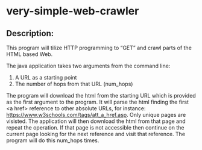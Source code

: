 # very-simple-web-crawler

## Description:
This program will tilize HTTP programming to “GET” and crawl parts of the HTML based Web.  

The java application takes two arguments from the command line: 
1) A URL as a starting point 
2) The number of hops from that URL (num_hops) 
 
The program will download the html from the starting URL which is provided as the first 
argument to the program.  It will parse the html finding the first \<a href> reference to other 
absolute URLs, for instance: https://www.w3schools.com/tags/att_a_href.asp. Only unique pages are visisted.
The application will then download the html from that page and repeat the operation.  If that page is not accessible then continue on the current page 
looking for the next reference and visit that reference.  The program will do this num_hops times.
